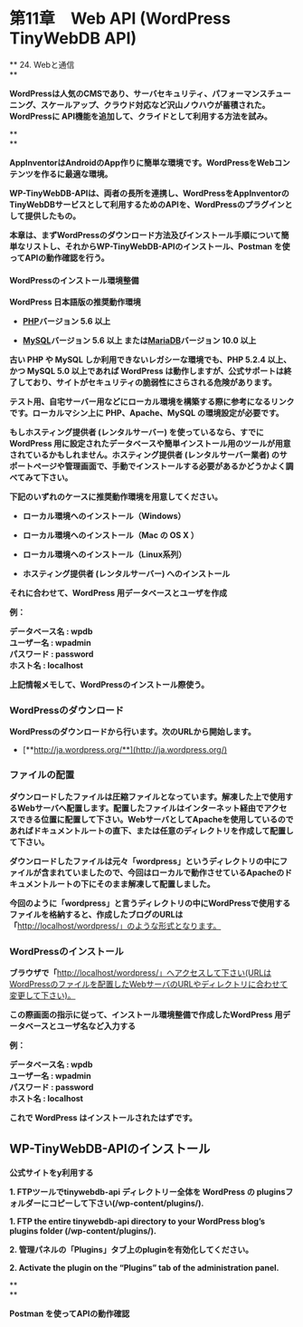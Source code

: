 # **第11章　Web API \(WordPress TinyWebDB API\)**

**  24. Webと通信  
**

**WordPressは人気のCMSであり、サーバセキュリティ、パフォーマンスチューニング、スケールアップ、クラウド対応など沢山ノウハウが蓄積された。WordPressに API機能を追加して、クライドとして利用する方法を試み。**

**    
**

**AppInventorはAndroidのApp作りに簡単な環境です。WordPressをWebコンテンツを作るに最適な環境。**

**WP-TinyWebDB-APIは、両者の長所を連携し、WordPressをAppInventorのTinyWebDBサービスとして利用するためのAPIを、WordPressのプラグインとして提供したもの。**

**本章は、まずWordPressのダウンロード方法及びインストール手順について簡単なリストし、それからWP-TinyWebDB-APIのインストール、Postman を使ってAPIの動作確認を行う。**

#### **WordPressのインストール環境整備**

**WordPress 日本語版の推奨動作環境**

* [**PHP**](http://www.php.net/)**バージョン 5.6 以上**

* [**MySQL**](http://www.mysql.com/)**バージョン 5.6 以上 または**[**MariaDB**](https://mariadb.org/)**バージョン 10.0 以上**

**古い PHP や MySQL しか利用できないレガシーな環境でも、PHP 5.2.4 以上、かつ MySQL 5.0 以上であれば WordPress は動作しますが、公式サポートは終了しており、サイトがセキュリティの脆弱性にさらされる危険があります。**

**テスト用、自宅サーバー用などにローカル環境を構築する際に参考になるリンクです。ローカルマシン上に PHP、Apache、MySQL の環境設定が必要です。**

**もしホスティング提供者 \(レンタルサーバー\) を使っているなら、すでに WordPress 用に設定されたデータベースや簡単インストール用のツールが用意されているかもしれません。ホスティング提供者 \(レンタルサーバー業者\) のサポートページや管理画面で、手動でインストールする必要があるかどうかよく調べてみて下さい。**

**下記のいずれのケースに推奨動作環境を用意してください。**

* **ローカル環境へのインストール（Windows）**

* **ローカル環境へのインストール（Mac の OS X ）**

* **ローカル環境へのインストール（Linux系列）**

* **ホスティング提供者 \(レンタルサーバー\) へのインストール**

**それに合わせて、WordPress 用データベースとユーザを作成**

**例：**

**データベース名 : wpdb  
ユーザー名 : wpadmin  
パスワード : password  
ホスト名 : localhost**

**上記情報メモして、WordPressのインストール際使う。**

### **WordPressのダウンロード**

**WordPressのダウンロードから行います。次のURLから開始します。**

* [**http://ja.wordpress.org/**](http://ja.wordpress.org/)

### **ファイルの配置**

**ダウンロードしたファイルは圧縮ファイルとなっています。解凍した上で使用するWebサーバへ配置します。配置したファイルはインターネット経由でアクセスできる位置に配置して下さい。WebサーバとしてApacheを使用しているのであればドキュメントルートの直下、または任意のディレクトリを作成して配置して下さい。**

**ダウンロードしたファイルは元々「wordpress」というディレクトリの中にファイルが含まれていましたので、今回はローカルで動作させているApacheのドキュメントルートの下にそのまま解凍して配置しました。**

**今回のように「wordpress」と言うディレクトリの中にWordPressで使用するファイルを格納すると、作成したブログのURLは「**[http://localhost/wordpress/」のような形式となります。](http://localhost/wordpress/」のような形式となります。)

### **WordPressのインストール**

**ブラウザで「**[http://localhost/wordpress/」へアクセスして下さい\(URLはWordPressのファイルを配置したWebサーバのURLやディレクトリに合わせて変更して下さい\)。](http://localhost/wordpress/」へアクセスして下さい%28URLはWordPressのファイルを配置したWebサーバのURLやディレクトリに合わせて変更して下さい%29。)

**この際画面の指示に従って、インストール環境整備で作成したWordPress 用データベースとユーザ名など入力する**

**例：**

**データベース名 : wpdb  
ユーザー名 : wpadmin  
パスワード : password  
ホスト名 : localhost**

**これで WordPress はインストールされたはずです。**

## **WP-TinyWebDB-APIのインストール**

**公式サイトをy利用する**

**1. FTPツールでtinywebdb-api ディレクトリー全体を WordPress の pluginsフォルダーにコピーして下さい\(/wp-content/plugins/\).**

**1. FTP the entire tinywebdb-api directory to your WordPress blog’s plugins folder \(/wp-content/plugins/\).**

**2. 管理パネルの「Plugins」タブ上のpluginを有効化してください。**

**2. Activate the plugin on the “Plugins” tab of the administration panel.**

**    
**

**Postman を使ってAPIの動作確認**


